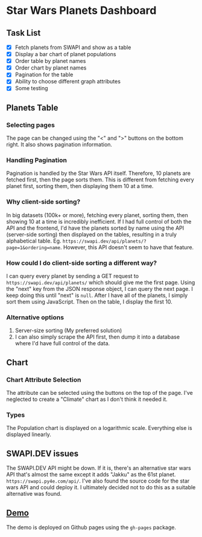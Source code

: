 # Star Wars Planets Dashboard

## Task List
 - [x] Fetch planets from SWAPI and show as a table
 - [x] Display a bar chart of planet populations
 - [x] Order table by planet names
 - [x] Order chart by planet names
 - [x] Pagination for the table
 - [x] Ability to choose different graph attributes
 - [x] Some testing

## Planets Table

### Selecting pages
The page can be changed using the "<" and ">" buttons on the bottom right. It also shows pagination information.

### Handling Pagination
Pagination is handled by the Star Wars API itself. Therefore, 10 planets are fetched first, then the page sorts them. This is different from fetching every planet first, sorting them, then displaying them 10 at a time.

### Why client-side sorting?
In big datasets (100k+ or more), fetching every planet, sorting them, then showing 10 at a time is incredibly inefficient. If I had full control of both the API and the frontend, I'd have the planets sorted by name using the API (server-side sorting) then displayed on the tables, resulting in a truly alphabetical table. Eg. `https://swapi.dev/api/planets/?page=1&ordering=name`. However, this API doesn't seem to have that feature.

### How could I do client-side sorting a different way?
I can query every planet by sending a GET request to `https://swapi.dev/api/planets/` which should give me the first page. Using the "next" key from the JSON response object, I can query the next page. I keep doing this until "next" is `null`. After I have all of the planets, I simply sort them using JavaScript. Then on the table, I display the first 10.

### Alternative options
1. Server-size sorting (My preferred solution)
2. I can also simply scrape the API first, then dump it into a database where I'd have full control of the data.

## Chart

### Chart Attribute Selection
The attribute can be selected using the buttons on the top of the page. I've neglected to create a "Climate" chart as I don't think it needed it.

### Types
The Population chart is displayed on a logarithmic scale. Everything else is displayed linearly.

## SWAPI.DEV issues
The SWAPI.DEV API might be down. If it is, there's an alternative star wars API that's almost the same except it adds "Jakku" as the 61st planet. `https://swapi.py4e.com/api/`. I've also found the source code for the star wars API and could deploy it. I ultimately decided not to do this as a suitable alternative was found.

## [Demo](https://mbayabo.github.io/starwars-planets-dashboard/)
The demo is deployed on Github pages using the `gh-pages` package.